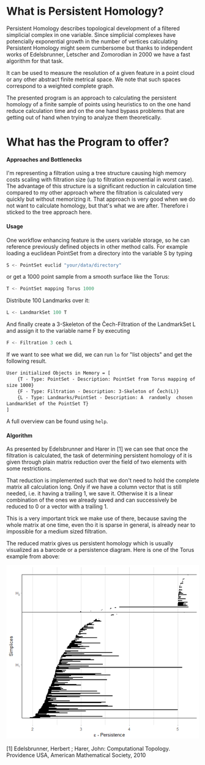 # What is Persistent Homology?

Persistent Homology describes topological development of a filtered simplicial complex in one variable. Since simplicial complexes have potencially exponential growth in the number of vertices calculating Persistent Homology might seem cumbersome but thanks to independent works of Edelsbrunner, Letscher and Zomorodian in 2000 we have a fast algorithm for that task.

It can be used to measure the resolution of a given feature in a point cloud or any other abstract finite metrical space. We note that such spaces correspond to a weighted complete graph.

The presented program is an approach to calculating the persistent homology of a finite sample of points using heuristics to on the one hand reduce calculation time and on the one hand bypass problems that are getting out of hand when trying to analyze them theoretically.

# What has the Program to offer?

#### Approaches and Bottlenecks

I'm representing a filtration using a tree structure causing high memory costs scaling with filtration size (up to filtration exponential in worst case). The advantage of this structure is a significant reduction in calculation time compared to my other approach where the filtration is calculated very quickly but without memorizing it. That approach is very good when we do not want to calculate homology, but that's what we are after. Therefore i sticked to the tree approach here.

#### Usage

One workflow enhancing feature is the users variable storage, so he can reference previously defined objects in other method calls. For example loading a euclidean PointSet from a directory into the variable S by typing

```powershell
S <- PointSet euclid "your/data/directory"
```

or get a 1000 point sample  from a smooth surface like the Torus:

```powershell
T <- PointSet mapping Torus 1000
```

Distribute 100 Landmarks over it:

```powershell
L <- LandmarkSet 100 T
```

And finally create a 3-Skeleton of the Čech-Filtration of the LandmarkSet L and assign it to the variable name F by executing

```powershell
F <- Filtration 3 cech L
```

If we want to see what we did, we can run `lo` for "list objects" and get the following result.

```shell
User initialized Objects in Memory = [
	{T - Type: PointSet - Description: PointSet from Torus mapping of size 1000}
	{F - Type: Filtration - Description: 3-Skeleton of Čech(L)}
	{L - Type: Landmarks/PointSet - Description: A  randomly  chosen LandmarkSet of the PointSet T}
]
```

A full overview can be found using `help`.

#### Algorithm

As presented by Edelsbrunner and Harer in [1] we can see that once the filtration is calculated, the task of determining persistent homology of it is given through plain matrix reduction over the field of two elements with some restrictions.

That reduction is implemented such that we don't need to hold the complete matrix all calculation long. Only if we have a column vector that is still needed, i.e. it having a trailing 1, we save it. Otherwise it is a linear combination of the ones we already saved and can successively be reduced to 0 or a vector with a trailing 1.

This is a very important trick we make use of there, because saving the whole matrix at one time, even tho it is sparse in general, is already near to impossible for a medium sized filtration.

The reduced matrix gives us persistent homology which is usually visualized as a barcode or a persistence diagram. Here is one of the Torus example from above:

![Torus example](.\Torusexample.png)



[1] Edelsbrunner, Herbert ; Harer, John: Computational Topology. Providence USA, American Mathematical Society, 2010
